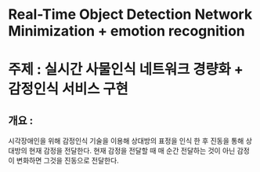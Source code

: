 # Real-Time Object Detection Network Minimization + emotion recognition
# 주제 : 실시간 사물인식 네트워크 경량화 + 감정인식 서비스 구현

## 개요 :
시각장애인을 위해 감정인식 기술을 이용해 상대방의 표정을 인식 한 후 진동을 통해 상대방의 현재 감정을 전달한다. 현재 감정을 전달할 때 매 순간 전달하는 것이 아닌 감정이 변화하면 그것을 진동으로 전달한다.


